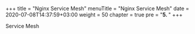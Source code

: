+++
title = "Nginx Service Mesh"
menuTitle = "Nginx Service Mesh"
date = 2020-07-08T14:37:59+03:00
weight = 50
chapter = true
pre = "<b>5. </b>"
+++

Service Mesh

